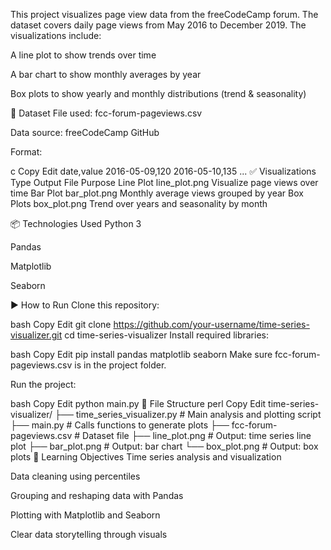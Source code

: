 This project visualizes page view data from the freeCodeCamp forum. The dataset covers daily page views from May 2016 to December 2019. The visualizations include:

A line plot to show trends over time

A bar chart to show monthly averages by year

Box plots to show yearly and monthly distributions (trend & seasonality)

📁 Dataset
File used: fcc-forum-pageviews.csv

Data source: freeCodeCamp GitHub

Format:

c
Copy
Edit
date,value
2016-05-09,120
2016-05-10,135
...
✅ Visualizations
Type	Output File	Purpose
Line Plot	line_plot.png	Visualize page views over time
Bar Plot	bar_plot.png	Monthly average views grouped by year
Box Plots	box_plot.png	Trend over years and seasonality by month

📦 Technologies Used
Python 3

Pandas

Matplotlib

Seaborn

▶️ How to Run
Clone this repository:

bash
Copy
Edit
git clone https://github.com/your-username/time-series-visualizer.git
cd time-series-visualizer
Install required libraries:

bash
Copy
Edit
pip install pandas matplotlib seaborn
Make sure fcc-forum-pageviews.csv is in the project folder.

Run the project:

bash
Copy
Edit
python main.py
📂 File Structure
perl
Copy
Edit
time-series-visualizer/
├── time_series_visualizer.py   # Main analysis and plotting script
├── main.py                     # Calls functions to generate plots
├── fcc-forum-pageviews.csv     # Dataset file
├── line_plot.png               # Output: time series line plot
├── bar_plot.png                # Output: bar chart
└── box_plot.png                # Output: box plots
🧠 Learning Objectives
Time series analysis and visualization

Data cleaning using percentiles

Grouping and reshaping data with Pandas

Plotting with Matplotlib and Seaborn

Clear data storytelling through visuals

